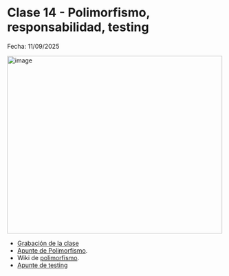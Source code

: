 # Clase 14 - Polimorfismo, responsabilidad, testing

Fecha: 11/09/2025

<img width="500" height="414" alt="image" src="https://github.com/user-attachments/assets/57280173-9aa1-44e0-91cb-636e70175e3b" />


* [Grabación de la clase](https://youtu.be/c9Z04vupbxU)
* [Apunte de Polimorfismo](https://docs.google.com/document/d/1X7Sz12e7rbVO1x7uMD7ECjZnT-chELx0ElTPmNvNURU/edit#).
* Wiki de [polimorfismo](http://wiki.uqbar.org/wiki/articles/polimorfismo-en-el-paradigma-de-objetos.html).
* [Apunte de testing](https://docs.google.com/document/d/1Q_v48gZfRmVfLMvC0PBpmtZyMoALbh11AwmEllP__eY/edit?tab=t.0)
